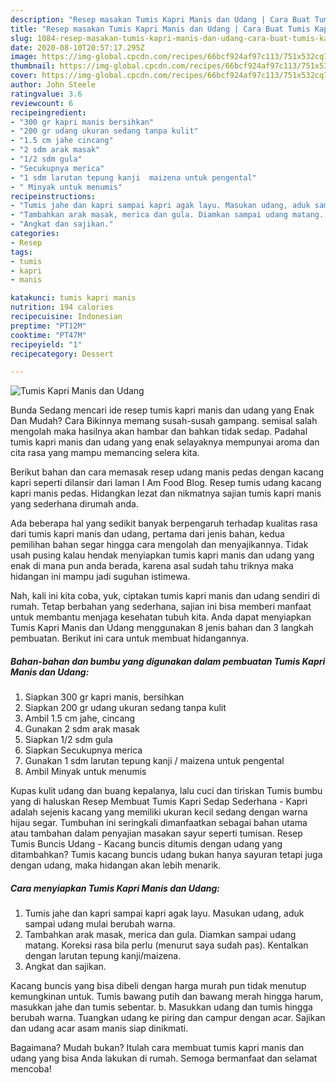 ```yaml
---
description: "Resep masakan Tumis Kapri Manis dan Udang | Cara Buat Tumis Kapri Manis dan Udang Yang Bikin Ngiler"
title: "Resep masakan Tumis Kapri Manis dan Udang | Cara Buat Tumis Kapri Manis dan Udang Yang Bikin Ngiler"
slug: 1084-resep-masakan-tumis-kapri-manis-dan-udang-cara-buat-tumis-kapri-manis-dan-udang-yang-bikin-ngiler
date: 2020-08-10T20:57:17.295Z
image: https://img-global.cpcdn.com/recipes/66bcf924af97c113/751x532cq70/tumis-kapri-manis-dan-udang-foto-resep-utama.jpg
thumbnail: https://img-global.cpcdn.com/recipes/66bcf924af97c113/751x532cq70/tumis-kapri-manis-dan-udang-foto-resep-utama.jpg
cover: https://img-global.cpcdn.com/recipes/66bcf924af97c113/751x532cq70/tumis-kapri-manis-dan-udang-foto-resep-utama.jpg
author: John Steele
ratingvalue: 3.6
reviewcount: 6
recipeingredient:
- "300 gr kapri manis bersihkan"
- "200 gr udang ukuran sedang tanpa kulit"
- "1.5 cm jahe cincang"
- "2 sdm arak masak"
- "1/2 sdm gula"
- "Secukupnya merica"
- "1 sdm larutan tepung kanji  maizena untuk pengental"
- " Minyak untuk menumis"
recipeinstructions:
- "Tumis jahe dan kapri sampai kapri agak layu. Masukan udang, aduk sampai udang mulai berubah warna."
- "Tambahkan arak masak, merica dan gula. Diamkan sampai udang matang. Koreksi rasa bila perlu (menurut saya sudah pas). Kentalkan dengan larutan tepung kanji/maizena."
- "Angkat dan sajikan."
categories:
- Resep
tags:
- tumis
- kapri
- manis

katakunci: tumis kapri manis 
nutrition: 194 calories
recipecuisine: Indonesian
preptime: "PT12M"
cooktime: "PT47M"
recipeyield: "1"
recipecategory: Dessert

---
```



![Tumis Kapri Manis dan Udang](https://img-global.cpcdn.com/recipes/66bcf924af97c113/751x532cq70/tumis-kapri-manis-dan-udang-foto-resep-utama.jpg)

Bunda Sedang mencari ide resep tumis kapri manis dan udang yang Enak Dan Mudah? Cara Bikinnya memang susah-susah gampang. semisal salah mengolah maka hasilnya akan hambar dan bahkan tidak sedap. Padahal tumis kapri manis dan udang yang enak selayaknya mempunyai aroma dan cita rasa yang mampu memancing selera kita.

Berikut bahan dan cara memasak resep udang manis pedas dengan kacang kapri seperti dilansir dari laman I Am Food Blog. Resep tumis udang kacang kapri manis pedas. Hidangkan lezat dan nikmatnya sajian tumis kapri manis yang sederhana dirumah anda.

Ada beberapa hal yang sedikit banyak berpengaruh terhadap kualitas rasa dari tumis kapri manis dan udang, pertama dari jenis bahan, kedua pemilihan bahan segar hingga cara mengolah dan menyajikannya. Tidak usah pusing kalau hendak menyiapkan tumis kapri manis dan udang yang enak di mana pun anda berada, karena asal sudah tahu triknya maka hidangan ini mampu jadi suguhan istimewa.


Nah, kali ini kita coba, yuk, ciptakan tumis kapri manis dan udang sendiri di rumah. Tetap berbahan yang sederhana, sajian ini bisa memberi manfaat untuk membantu menjaga kesehatan tubuh kita. Anda dapat menyiapkan Tumis Kapri Manis dan Udang menggunakan 8 jenis bahan dan 3 langkah pembuatan. Berikut ini cara untuk membuat hidangannya.

<!--inarticleads1-->

##### Bahan-bahan dan bumbu yang digunakan dalam pembuatan Tumis Kapri Manis dan Udang:

1. Siapkan 300 gr kapri manis, bersihkan
1. Siapkan 200 gr udang ukuran sedang tanpa kulit
1. Ambil 1.5 cm jahe, cincang
1. Gunakan 2 sdm arak masak
1. Siapkan 1/2 sdm gula
1. Siapkan Secukupnya merica
1. Gunakan 1 sdm larutan tepung kanji / maizena untuk pengental
1. Ambil  Minyak untuk menumis


Kupas kulit udang dan buang kepalanya, lalu cuci dan tiriskan Tumis bumbu yang di haluskan Resep Membuat Tumis Kapri Sedap Sederhana - Kapri adalah sejenis kacang yang memiliki ukuran kecil sedang dengan warna hijau segar. Tumbuhan ini seringkali dimanfaatkan sebagai bahan utama atau tambahan dalam penyajian masakan sayur seperti tumisan. Resep Tumis Buncis Udang - Kacang buncis ditumis dengan udang yang ditambahkan? Tumis kacang buncis udang bukan hanya sayuran tetapi juga dengan udang, maka hidangan akan lebih menarik. 

<!--inarticleads2-->

##### Cara menyiapkan Tumis Kapri Manis dan Udang:

1. Tumis jahe dan kapri sampai kapri agak layu. Masukan udang, aduk sampai udang mulai berubah warna.
1. Tambahkan arak masak, merica dan gula. Diamkan sampai udang matang. Koreksi rasa bila perlu (menurut saya sudah pas). Kentalkan dengan larutan tepung kanji/maizena.
1. Angkat dan sajikan.


Kacang buncis yang bisa dibeli dengan harga murah pun tidak menutup kemungkinan untuk. Tumis bawang putih dan bawang merah hingga harum, masukkan jahe dan tumis sebentar. b. Masukkan udang dan tumis hingga berubah warna. Tuangkan udang ke piring dan campur dengan acar. Sajikan dan udang acar asam manis siap dinikmati. 

Bagaimana? Mudah bukan? Itulah cara membuat tumis kapri manis dan udang yang bisa Anda lakukan di rumah. Semoga bermanfaat dan selamat mencoba!
